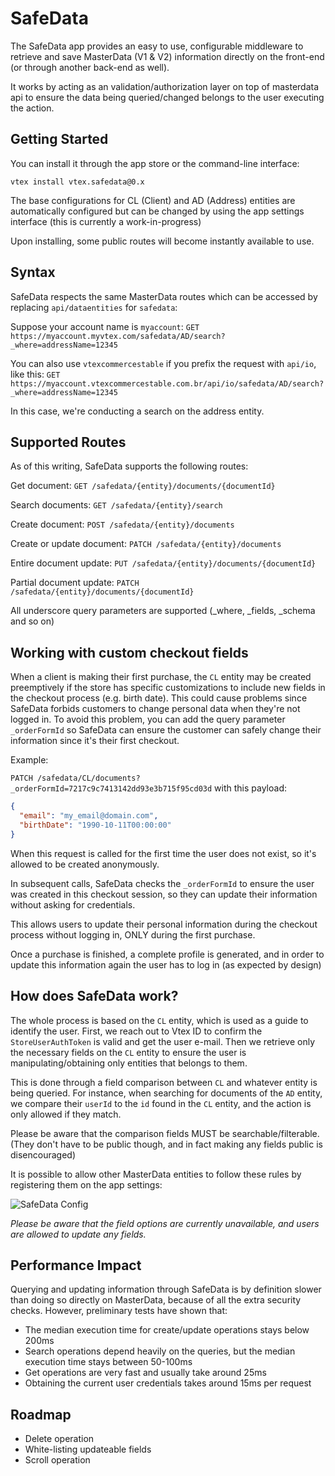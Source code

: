

# SafeData

The SafeData app provides an easy to use, configurable middleware to retrieve and save MasterData (V1 & V2) information directly on the front-end (or through another back-end as well).

It works by acting as an validation/authorization layer on top of masterdata api to ensure the data being queried/changed belongs to the user executing the action.

## Getting Started

You can install it through the app store or the command-line interface:

```
vtex install vtex.safedata@0.x
```

The base configurations for CL (Client) and AD (Address) entities are automatically configured but can be changed by using the app settings interface (this is currently a work-in-progress)

Upon installing, some public routes will become instantly available to use.

## Syntax

SafeData respects the same MasterData routes which can be accessed by replacing `api/dataentities` for `safedata`:

Suppose your account name is `myaccount`:
`GET https://myaccount.myvtex.com/safedata/AD/search?_where=addressName=12345`

You can also use `vtexcommercestable` if you prefix the request with `api/io`, like this:
`GET https://myaccount.vtexcommercestable.com.br/api/io/safedata/AD/search?_where=addressName=12345`

In this case, we're conducting a search on the address entity.

## Supported Routes

As of this writing, SafeData supports the following routes:

Get document:
`GET /safedata/{entity}/documents/{documentId}`

Search documents:
`GET /safedata/{entity}/search`

Create document:
`POST /safedata/{entity}/documents`

Create or update document:
`PATCH /safedata/{entity}/documents`

Entire document update:
`PUT /safedata/{entity}/documents/{documentId}`

Partial document update:
`PATCH /safedata/{entity}/documents/{documentId}`

All underscore query parameters are supported (_where, _fields, _schema and so on)

## Working with custom checkout fields

When a client is making their first purchase, the `CL` entity may be created preemptively if the store has specific customizations to include new fields in the checkout process (e.g. birth date). This could cause problems since SafeData forbids customers to change personal data when they're not logged in. To avoid this problem, you can add the query parameter `_orderFormId` so SafeData can ensure the customer can safely change their information since it's their first checkout.

Example:

`PATCH /safedata/CL/documents?_orderFormId=7217c9c7413142dd93e3b715f95cd03d` with this payload:
```json
{
  "email": "my_email@domain.com",
  "birthDate": "1990-10-11T00:00:00"
}
```

When this request is called for the first time the user does not exist, so it's allowed to be created anonymously.

In subsequent calls, SafeData checks the `_orderFormId` to ensure the user was created in this checkout session, so they can update their information without asking for credentials.

This allows users to update their personal information during the checkout process without logging in, ONLY during the first purchase.

Once a purchase is finished, a complete profile is generated, and in order to update this information again the user has to log in (as expected by design)

## How does SafeData work?

The whole process is based on the `CL` entity, which is used as a guide to identify the user. First, we reach out to Vtex ID to confirm the `StoreUserAuthToken` is valid and get the user e-mail. Then we retrieve only the necessary fields on the `CL` entity to ensure the user is manipulating/obtaining only entities that belongs to them.

This is done through a field comparison between `CL` and whatever entity is being queried. For instance, when searching for documents of the `AD` entity, we compare their `userId` to the `id` found in the `CL` entity, and the action is only allowed if they match.

Please be aware that the comparison fields MUST be searchable/filterable. (They don't have to be public though, and in fact making any fields public is disencouraged)

It is possible to allow other MasterData entities to follow these rules by registering them on the app settings:

![SafeData Config](https://user-images.githubusercontent.com/1629129/119353802-b9405d80-bc79-11eb-95b2-9cbc5574fb0a.png)

*Please be aware that the field options are currently unavailable, and users are allowed to update any fields.*

## Performance Impact

Querying and updating information through SafeData is by definition slower than doing so directly on MasterData, because of all the extra security checks. However, preliminary tests have shown that:
- The median execution time for create/update operations stays below 200ms
- Search operations depend heavily on the queries, but the median execution time stays between 50-100ms
- Get operations are very fast and usually take around 25ms
- Obtaining the current user credentials takes around 15ms per request

## Roadmap

- Delete operation
- White-listing updateable fields
- Scroll operation